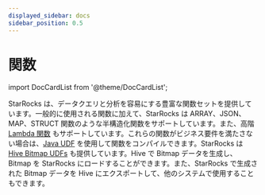 ```yaml
---
displayed_sidebar: docs
sidebar_position: 0.5
---
```


# 関数

import DocCardList from '@theme/DocCardList';

StarRocks は、データクエリと分析を容易にする豊富な関数セットを提供しています。一般的に使用される関数に加えて、StarRocks は ARRAY、JSON、MAP、STRUCT 関数のような半構造化関数をサポートしています。また、高階 [Lambda 関数](Lambda_expression.md) もサポートしています。これらの関数がビジネス要件を満たさない場合は、[Java UDF](JAVA_UDF.md) を使用して関数をコンパイルできます。StarRocks は [Hive Bitmap UDFs](hive_bitmap_udf.md) も提供しています。Hive で Bitmap データを生成し、Bitmap を StarRocks にロードすることができます。また、StarRocks で生成された Bitmap データを Hive にエクスポートして、他のシステムで使用することもできます。

<DocCardList />